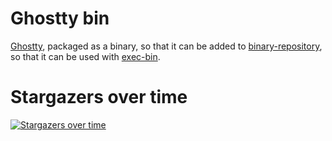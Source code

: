 # Ghostty bin

[Ghostty](https://ghostty.org/), packaged as a binary, so that it can be added to [binary-repository](https://github.com/godalming123/binary-repository/), so that it can be used with [exec-bin](https://github.com/godalming123/exec-bin).

# Stargazers over time

[![Stargazers over time](https://starchart.cc/godalming123/ghostty-bin.svg)](https://starchart.cc/godalming123/ghostty-bin)
